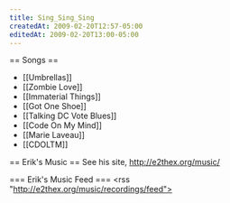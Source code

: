 ```yaml
---
title: Sing_Sing_Sing
createdAt: 2009-02-20T12:57-05:00
editedAt: 2009-02-20T13:00-05:00
---
```



== Songs ==
* [[Umbrellas]]
* [[Zombie Love]]
* [[Immaterial Things]]
* [[Got One Shoe]]
* [[Talking DC Vote Blues]]
* [[Code On My Mind]]
* [[Marie Laveau]]
* [[CDOLTM]]

== Erik's Music ==
See his site, http://e2thex.org/music/

=== Erik's Music Feed ===
<rss "http://e2thex.org/music/recordings/feed">


